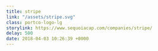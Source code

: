 ```yaml
---
title: stripe
link: "/assets/stripe.svg"
class: portco-logo-lg
storylink: https://www.sequoiacap.com/companies/stripe/
delay: 500
date: 2018-04-03 10:26:39 +0000
---
```


